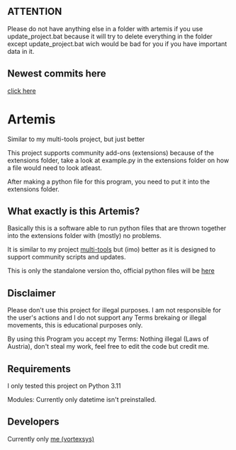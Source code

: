 ## ATTENTION
Please do not have anything else in a folder with artemis if you use update_project.bat because it will try to delete everything in the folder except update_project.bat wich would be bad for you if you have important data in it.

## Newest commits here
[click here](https://github.com/vortexsys/artemis/tree/experimental)

# Artemis
 Similar to my multi-tools project, but just better

 This project supports community add-ons (extensions) because of the extensions folder, take a look at example.py in the extensions folder on how a file would need to look atleast.
 
 After making a python file for this program, you need to put it into the extensions folder.

## What exactly is this Artemis?
Basically this is a software able to run python files that are thrown together into the extensions folder with (mostly) no problems.

It is similar to my project [multi-tools](https://github.com/vortexsys/multi-tools) but (imo) better as it is designed to support community scripts and updates.

This is only the standalone version tho, official python files will be [here](https://github.com/v0rtexdev/artemis)

## Disclaimer
Please don't use this project for illegal purposes. I am not responsible for the user's actions and I do not support any Terms brekaing or illegal movements, this is educational purposes only.

By using this Program you accept my Terms: Nothing illegal (Laws of Austria), don't steal my work, feel free to edit the code but credit me.

## Requirements
I only tested this project on Python 3.11

Modules: Currently only datetime isn't preinstalled.

## Developers
Currently only [me (vortexsys)](https://github.com/vortexsys)
